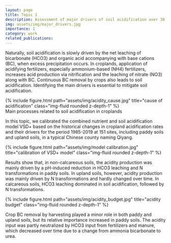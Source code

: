 ```yaml
---
layout: page
title: Topic 1
description: Assessment of major drivers of soil acidification over 30 years in paddy and upland soils in China
img: assets/img/major_drivers.jpg
importance: 1
category: work
related_publications: 
---
```


Naturally, soil acidification is slowly driven by the net leaching of bicarbonate (HCO3) and organic acid accompanying with base cations (BC), when excess precipitation occurs. 
In croplands, application of acidifying fertilizers, especially ammonium-based (NH4) fertilizers, increases acid production via nitrification and the leaching of nitrate (NO3) along with BC. Continuous BC removal by crops also leads to soil acidification. Identifying the main drivers is essential to mitigate soil acidification.

<div class="row">
    <div class="col-sm mt-3 mt-md-0">
        {% include figure.html path="assets/img/acidity_cause.jpg" title="cause of acidification" class="img-fluid rounded z-depth-1" %}
    </div>
</div>
<div class="caption">
    Main processes related to soil acidification in croplands
</div>

In this topic, we calibrated the combined nutrient and soil acidification model VSD+ based on the historical changes in cropland acidification rates and their drivers for the period 1985-2019 at 151 sites, including paddy soils and upland soils, in a typical Chinese county naming Qiyang. 
<div class="row">
    <div class="col-sm mt-3 mt-md-0">
        {% include figure.html path="assets/img/model calibration.jpg" title="calibration of VSD+ model" class="img-fluid rounded z-depth-1" %}
    </div>
</div>

Results show that, in non-calcareous soils, the acidity production was mainly driven by a pH-induced reduction in HCO3 leaching and N transformations in paddy soils. In upland soils, however, acidity production was mainly driven by N transformations and hardly changed over time. In calcareous soils, HCO3 leaching dominated in soil acidification, followed by N transformations. 
<div class="row">
    <div class="col-sm mt-3 mt-md-0">
        {% include figure.html path="assets/img/acidity_budget.jpg" title="acidity budget" class="img-fluid rounded z-depth-1" %}
    </div>
</div>

Crop BC removal by harvesting played a minor role in both paddy and upland soils, but its relative importance increased in paddy soils. The acidity input was partly neutralized by HCO3 input from fertilizers and manure, which decreased over time due to a change from ammonia bicarbonate to urea.

